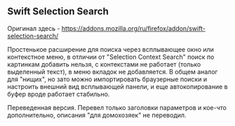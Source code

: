 ## Swift Selection Search
Оригинал здесь - <a href="https://addons.mozilla.org/ru/firefox/addon/swift-selection-search/" target="_blank">https://addons.mozilla.org/ru/firefox/addon/swift-selection-search/</a>
  
Простенькое расширение для поиска через всплывающее окно или контекстное меню, в отличии от "Selection Context Search" поиск по картинкам добавить нельзя, с контекстами не работает (только выделенный текст), в меню вкладок не добавляется. В общем аналог для "нищих", но зато можно импортировать браузерные поиски и настроить внешний вид всплывающей панели, и еще автокопирование в буфер вроде работает стабильно.
  
Переведенная версия. Перевел только заголовки параметров и кое-что дополнительно, описания "для домохозяек" не переводил.  
